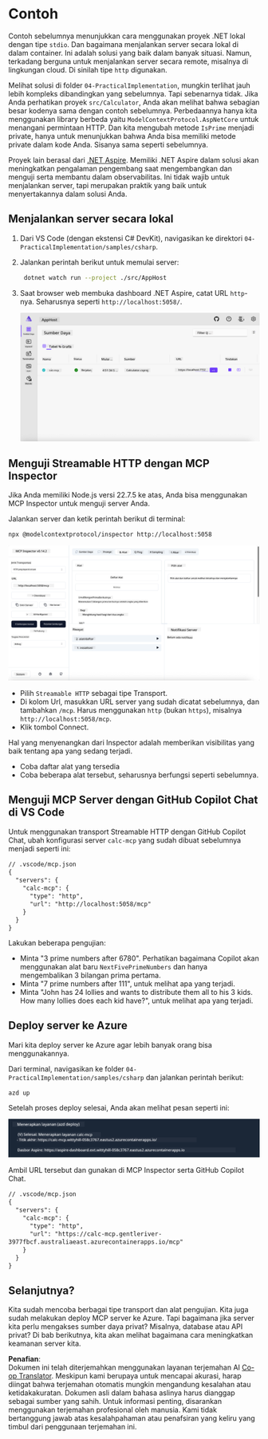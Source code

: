 <!--
CO_OP_TRANSLATOR_METADATA:
{
  "original_hash": "0bc7bd48f55f1565f1d95ccb2c16f728",
  "translation_date": "2025-07-13T23:08:30+00:00",
  "source_file": "04-PracticalImplementation/samples/csharp/README.md",
  "language_code": "id"
}
-->
# Contoh

Contoh sebelumnya menunjukkan cara menggunakan proyek .NET lokal dengan tipe `stdio`. Dan bagaimana menjalankan server secara lokal di dalam container. Ini adalah solusi yang baik dalam banyak situasi. Namun, terkadang berguna untuk menjalankan server secara remote, misalnya di lingkungan cloud. Di sinilah tipe `http` digunakan.

Melihat solusi di folder `04-PracticalImplementation`, mungkin terlihat jauh lebih kompleks dibandingkan yang sebelumnya. Tapi sebenarnya tidak. Jika Anda perhatikan proyek `src/Calculator`, Anda akan melihat bahwa sebagian besar kodenya sama dengan contoh sebelumnya. Perbedaannya hanya kita menggunakan library berbeda yaitu `ModelContextProtocol.AspNetCore` untuk menangani permintaan HTTP. Dan kita mengubah metode `IsPrime` menjadi private, hanya untuk menunjukkan bahwa Anda bisa memiliki metode private dalam kode Anda. Sisanya sama seperti sebelumnya.

Proyek lain berasal dari [.NET Aspire](https://learn.microsoft.com/dotnet/aspire/get-started/aspire-overview). Memiliki .NET Aspire dalam solusi akan meningkatkan pengalaman pengembang saat mengembangkan dan menguji serta membantu dalam observabilitas. Ini tidak wajib untuk menjalankan server, tapi merupakan praktik yang baik untuk menyertakannya dalam solusi Anda.

## Menjalankan server secara lokal

1. Dari VS Code (dengan ekstensi C# DevKit), navigasikan ke direktori `04-PracticalImplementation/samples/csharp`.
1. Jalankan perintah berikut untuk memulai server:

   ```bash
    dotnet watch run --project ./src/AppHost
   ```

1. Saat browser web membuka dashboard .NET Aspire, catat URL `http`-nya. Seharusnya seperti `http://localhost:5058/`.

   ![.NET Aspire Dashboard](../../../../../translated_images/dotnet-aspire-dashboard.0a7095710e9301e90df2efd867e1b675b3b9bc2ccd7feb1ebddc0751522bc37c.id.png)

## Menguji Streamable HTTP dengan MCP Inspector

Jika Anda memiliki Node.js versi 22.7.5 ke atas, Anda bisa menggunakan MCP Inspector untuk menguji server Anda.

Jalankan server dan ketik perintah berikut di terminal:

```bash
npx @modelcontextprotocol/inspector http://localhost:5058
```

![MCP Inspector](../../../../../translated_images/mcp-inspector.c223422b9b494fb4a518a3b3911b3e708e6a5715069470f9163ee2ee8d5f1ba9.id.png)

- Pilih `Streamable HTTP` sebagai tipe Transport.
- Di kolom Url, masukkan URL server yang sudah dicatat sebelumnya, dan tambahkan `/mcp`. Harus menggunakan `http` (bukan `https`), misalnya `http://localhost:5058/mcp`.
- Klik tombol Connect.

Hal yang menyenangkan dari Inspector adalah memberikan visibilitas yang baik tentang apa yang sedang terjadi.

- Coba daftar alat yang tersedia
- Coba beberapa alat tersebut, seharusnya berfungsi seperti sebelumnya.

## Menguji MCP Server dengan GitHub Copilot Chat di VS Code

Untuk menggunakan transport Streamable HTTP dengan GitHub Copilot Chat, ubah konfigurasi server `calc-mcp` yang sudah dibuat sebelumnya menjadi seperti ini:

```jsonc
// .vscode/mcp.json
{
  "servers": {
    "calc-mcp": {
      "type": "http",
      "url": "http://localhost:5058/mcp"
    }
  }
}
```

Lakukan beberapa pengujian:

- Minta "3 prime numbers after 6780". Perhatikan bagaimana Copilot akan menggunakan alat baru `NextFivePrimeNumbers` dan hanya mengembalikan 3 bilangan prima pertama.
- Minta "7 prime numbers after 111", untuk melihat apa yang terjadi.
- Minta "John has 24 lollies and wants to distribute them all to his 3 kids. How many lollies does each kid have?", untuk melihat apa yang terjadi.

## Deploy server ke Azure

Mari kita deploy server ke Azure agar lebih banyak orang bisa menggunakannya.

Dari terminal, navigasikan ke folder `04-PracticalImplementation/samples/csharp` dan jalankan perintah berikut:

```bash
azd up
```

Setelah proses deploy selesai, Anda akan melihat pesan seperti ini:

![Azd deployment success](../../../../../translated_images/azd-deployment-success.bd42940493f1b834a5ce6251a6f88966546009b350df59d0cc4a8caabe94a4f1.id.png)

Ambil URL tersebut dan gunakan di MCP Inspector serta GitHub Copilot Chat.

```jsonc
// .vscode/mcp.json
{
  "servers": {
    "calc-mcp": {
      "type": "http",
      "url": "https://calc-mcp.gentleriver-3977fbcf.australiaeast.azurecontainerapps.io/mcp"
    }
  }
}
```

## Selanjutnya?

Kita sudah mencoba berbagai tipe transport dan alat pengujian. Kita juga sudah melakukan deploy MCP server ke Azure. Tapi bagaimana jika server kita perlu mengakses sumber daya privat? Misalnya, database atau API privat? Di bab berikutnya, kita akan melihat bagaimana cara meningkatkan keamanan server kita.

**Penafian**:  
Dokumen ini telah diterjemahkan menggunakan layanan terjemahan AI [Co-op Translator](https://github.com/Azure/co-op-translator). Meskipun kami berupaya untuk mencapai akurasi, harap diingat bahwa terjemahan otomatis mungkin mengandung kesalahan atau ketidakakuratan. Dokumen asli dalam bahasa aslinya harus dianggap sebagai sumber yang sahih. Untuk informasi penting, disarankan menggunakan terjemahan profesional oleh manusia. Kami tidak bertanggung jawab atas kesalahpahaman atau penafsiran yang keliru yang timbul dari penggunaan terjemahan ini.